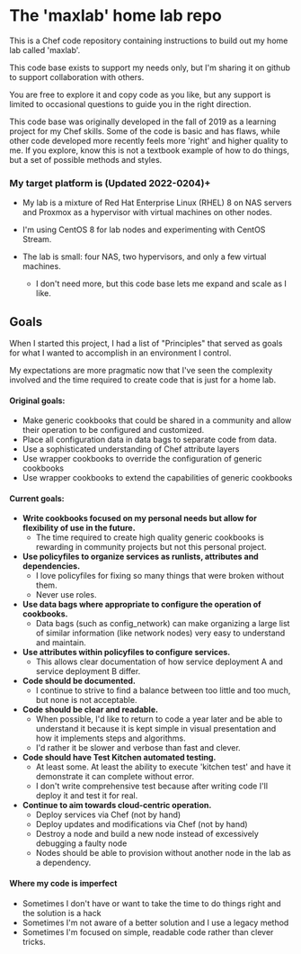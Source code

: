 # The 'maxlab' home lab repo

This is a Chef code repository containing instructions to build out my home lab called 'maxlab'.

This code base exists to support my needs only, but I'm sharing it on github to support collaboration with others.

You are free to explore it and copy code as you like, but any support is limited to occasional questions to guide you in the right direction.

This code base was originally developed in the fall of 2019 as a learning project for my Chef skills.  Some of the code is basic and has flaws, while other code developed more recently feels more 'right' and higher quality to me.  If you explore, know this is not a textbook example of how to do things, but a set of possible methods and styles.

### My target platform is (Updated 2022-0204)+

* My lab is a mixture of Red Hat Enterprise Linux (RHEL) 8 on NAS servers and Proxmox as a hypervisor with virtual machines on other nodes.

* I'm using CentOS 8 for lab nodes and experimenting with CentOS Stream.

* The lab is small: four NAS, two hypervisors, and only a few virtual machines.
  * I don't need more, but this code base lets me expand and scale as I like.

## Goals

When I started this project, I had a list of "Principles" that served as goals for what I wanted to accomplish in an environment I control.

My expectations are more pragmatic now that I've seen the complexity involved and the time required to create code that is just for a home lab.

#### Original goals:

* Make generic cookbooks that could be shared in a community and allow their operation to be configured and customized.
* Place all configuration data in data bags to separate code from data.
* Use a sophisticated understanding of Chef attribute layers
* Use wrapper cookbooks to override the configuration of generic cookbooks
* Use wrapper cookbooks to extend the capabilities of generic cookbooks

#### Current goals:

* **Write cookbooks focused on my personal needs but allow for flexibility of use in the future.**
  * The time required to create high quality generic cookbooks is rewarding in community projects but not this personal project.
* **Use policyfiles to organize services as runlists, attributes and dependencies.**
  * I love policyfiles for fixing so many things that were broken without them.
  * Never use roles.
* **Use data bags where appropriate to configure the operation of cookbooks.**
  * Data bags (such as config_network) can make organizing a large list of similar information (like network nodes) very easy to understand and maintain.
* **Use attributes within policyfiles to configure services.**
  * This allows clear documentation of how service deployment A and service deployment B differ.
* **Code should be documented.**
  * I continue to strive to find a balance between too little and too much, but none is not acceptable.
* **Code should be clear and readable.**
  * When possible, I'd like to return to code a year later and be able to understand it because it is kept simple in visual presentation and how it implements steps and algorithms.
  * I'd rather it be slower and verbose than fast and clever.
* **Code should have Test Kitchen automated testing.**
  * At least some. At least the ability to execute 'kitchen test' and have it demonstrate it can complete without error.
  * I don't write comprehensive test because after writing code I'll deploy it and test it for real.
* **Continue to aim towards cloud-centric operation.**
  * Deploy services via Chef (not by hand)
  * Deploy updates and modifications via Chef (not by hand)
  * Destroy a node and build a new node instead of excessively debugging a faulty node
  * Nodes should be able to provision without another node in the lab as a dependency.

#### Where my code is imperfect

* Sometimes I don't have or want to take the time to do things right and the solution is a hack
* Sometimes I'm not aware of a better solution and I use a legacy method
* Sometimes I'm focused on simple, readable code rather than clever tricks.
